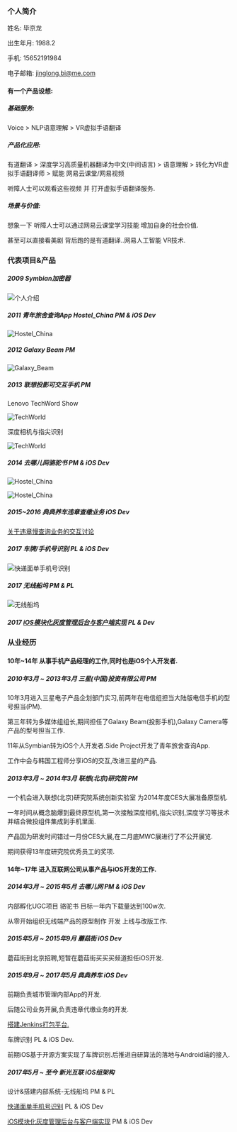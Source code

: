### 个人简介

姓名: 毕京龙    

出生年月: 1988.2   

手机: 15652191984     

电子邮箱: jinglong.bi@me.com

#### 有一个产品设想:

##### 基础服务:

Voice > NLP语意理解 > VR虚拟手语翻译

##### 产品化应用:

有道翻译 > 深度学习高质量机器翻译为中文(中间语言) > 语意理解 > 转化为VR虚拟手语翻译师 > 赋能 网易云课堂/网易视频

听障人士可以观看这些视频 并 打开虚拟手语翻译服务.

##### 场景与价值:  

想象一下 听障人士可以通过网易云课堂学习技能 增加自身的社会价值.

甚至可以直接看美剧 背后跑的是有道翻译..网易人工智能 VR技术.

### 代表项目&产品

##### 2009 Symbian加密器

![个人介绍](https://github.com/Nirvana-icy/candyImg/raw/master/Intro/intro.png)

##### 2011 青年旅舍查询App Hostel_China    PM & iOS Dev

![Hostel_China](https://github.com/Nirvana-icy/candyImg/raw/master/Intro/Hostel_China.png)

##### 2012 Galaxy Beam      PM

![Galaxy_Beam](https://github.com/Nirvana-icy/candyImg/raw/master/Intro/Galaxy_Beam.jpg)

##### 2013 联想投影可交互手机     PM

Lenovo TechWord Show

![TechWorld](https://github.com/Nirvana-icy/candyImg/raw/master/Intro/TechWord.JPEG)

深度相机与指尖识别

![TechWorld](https://github.com/Nirvana-icy/candyImg/raw/master/Intro/depthCamera.png)

##### 2014 去哪儿网骆驼书         PM & iOS Dev

![Hostel_China](https://github.com/Nirvana-icy/candyImg/raw/master/Intro/luotuoshu.png)

![Hostel_China](https://github.com/Nirvana-icy/candyImg/raw/master/Intro/luotuoshu2.png)

##### 2015~2016 典典养车违章查缴业务    iOS Dev

[关于违章慢查询业务的交互讨论](http://www.jianshu.com/p/087de2c46017)

##### 2017 车牌/手机号识别      PL & iOS Dev

![快递面单手机号识别](https://github.com/Nirvana-icy/candyImg/raw/master/RxAction/RxAction.gif)

##### 2017 无线船坞             PM & PL

![无线船坞](https://github.com/Nirvana-icy/candyImg/raw/master/Intro/Dock.png)

##### 2017 [iOS模块化灰度管理后台与客户端实现](http://www.jianshu.com/p/e112002d9660)        PL & Dev

### 从业经历

#### 10年~14年 从事手机产品经理的工作,同时也是iOS个人开发者.

##### 2010年3月 ~ 2013年3月 三星(中国)投资有限公司  PM

10年3月进入三星电子产品企划部门实习,前两年在电信组担当大陆版电信手机的型号担当(PM).

第三年转为多媒体组组长,期间担任了Galaxy Beam(投影手机),Galaxy Camera等产品的型号担当工作.

11年从Symbian转为iOS个人开发者.Side Project开发了青年旅舍查询App.

工作中会与韩国工程师分享iOS的交互,改进三星的产品.

##### 2013年3月 ~ 2014年3月 联想(北京)研究院   PM

一个机会进入联想(北京)研究院系统创新实验室 为2014年度CES大展准备原型机.

一年时间从概念脑爆到最终原型机,第一次接触深度相机,指尖识别,深度学习等技术并结合微投组件集成到手机里面.

产品因为研发时间错过一月份CES大展,在二月底MWC展进行了不公开展览.

期间获得13年度研究院优秀员工的奖项.

#### 14年~17年 进入互联网公司从事产品与iOS开发的工作.

##### 2014年3月 ~ 2015年5月 去哪儿网   PM & iOS Dev

内部孵化UGC项目 骆驼书 目标一年内下载量达到100w次.

从零开始组织无线端产品的原型制作 开发 上线与改版工作.

##### 2015年5月 ~ 2015年9月 蘑菇街 iOS Dev

蘑菇街到北京招聘,短暂在蘑菇街买买买频道担任iOS开发.

##### 2015年9月 ~ 2017年5月 典典养车 iOS Dev

前期负责城市管理内部App的开发.

后随公司业务开展,负责违章代缴业务的开发.

[搭建Jenkins打包平台.](http://www.jianshu.com/p/2f2dcf41667c)

车牌识别 PL & iOS Dev.

前期iOS基于开源方案实现了车牌识别.后推进自研算法的落地与Android端的接入.

##### 2017年5月 ~ 至今 新光互联 iOS组架构

设计&搭建内部系统-无线船坞      PM & PL

[快递面单手机号识别](http://www.jianshu.com/p/33edd0dae83d)      PL & iOS Dev

[iOS模块化灰度管理后台与客户端实现](http://www.jianshu.com/p/e112002d9660)      PM & iOS Dev
